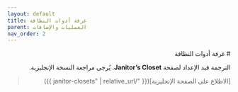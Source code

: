 ```yaml
---
layout: default
title: غرفة أدوات النظافة
parent: العمليات والإضافات
nav_order: 2
---
```


<div dir="rtl" lang="ar">
# غرفة أدوات النظافة

الترجمة قيد الإعداد لصفحة **Janitor’s Closet**. يُرجى مراجعة النسخة الإنجليزية.

> [الاطلاع على الصفحة الإنجليزية]({{ "/janitor-closets" | relative_url }})
</div>
